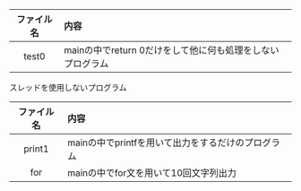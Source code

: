 | ファイル名 | 内容 |
|:----------:| :----|
| test0 | mainの中でreturn 0だけをして他に何も処理をしないプログラム|


スレッドを使用しないプログラム


| ファイル名 | 内容 |
|:----------:| :----|
| print1 | mainの中でprintfを用いて出力をするだけのプログラム |
| for    | mainの中でfor文を用いて10回文字列出力 | 
